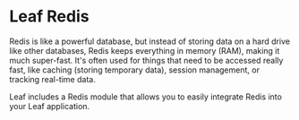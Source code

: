 # Leaf Redis

Redis is like a powerful database, but instead of storing data on a hard drive like other databases, Redis keeps everything in memory (RAM), making it much super-fast. It's often used for things that need to be accessed really fast, like caching (storing temporary data), session management, or tracking real-time data.

Leaf includes a Redis module that allows you to easily integrate Redis into your Leaf application.

